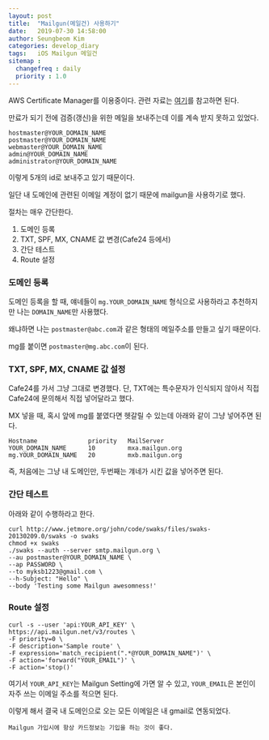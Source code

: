 ```yaml
---
layout: post
title:  "Mailgun(메일건) 사용하기"
date:   2019-07-30 14:58:00
author: Seungbeom Kim
categories: develop_diary
tags:	iOS Mailgun 메일건
sitemap :
  changefreq : daily
  priority : 1.0
---
```


AWS Certificate Manager를 이용중이다. 관련 자료는 [여기](https://docs.aws.amazon.com/ko_kr/acm/latest/userguide/acm-overview.html)를 참고하면 된다.

만료가 되기 전에 검증(갱신)을 위한 메일을 보내주는데 이를 계속 받지 못하고 있었다.

    hostmaster@YOUR_DOMAIN_NAME
    postmaster@YOUR_DOMAIN_NAME
    webmaster@YOUR_DOMAIN_NAME
    admin@YOUR_DOMAIN_NAME
    administrator@YOUR_DOMAIN_NAME

이렇게 5개의 id로 보내주고 있기 때문이다.

일단 내 도메인에 관련된 이메일 계정이 없기 때문에 mailgun을 사용하기로 했다.

절차는 매우 간단한다.

1. 도메인 등록
2. TXT, SPF, MX, CNAME 값 변경(Cafe24 등에서)
3. 간단 테스트
4. Route 설정

### 도메인 등록

도메인 등록을 할 때,  얘네들이 `mg.YOUR_DOMAIN_NAME` 형식으로 사용하라고 추천하지만 나는 `DOMAIN_NAME`만 사용했다.

왜냐하면 나는 `postmaster@abc.com`과 같은 형태의 메일주소를 만들고 싶기 때문이다.

mg를 붙이면 `postmaster@mg.abc.com`이 된다.

### TXT, SPF, MX, CNAME 값 설정

Cafe24를 가서 그냥 그대로 변경했다.
단, TXT에는 특수문자가 인식되지 않아서 직접 Cafe24에 문의해서 직접 넣어달라고 했다.

MX 넣을 때, 혹시 앞에 mg를 붙였다면 헷갈릴 수 있는데 아래와 같이 그냥 넣어주면 된다.

    Hostname              priority   MailServer
    YOUR_DOMAIN_NAME      10         mxa.mailgun.org
    mg.YOUR_DOMAIN_NAME   20         mxb.mailgun.org

즉, 처음에는 그냥 내 도메인만, 두번째는 걔네가 시킨 값을 넣어주면 된다.

### 간단 테스트

아래와 같이 수행하라고 한다.

```
curl http://www.jetmore.org/john/code/swaks/files/swaks-20130209.0/swaks -o swaks
chmod +x swaks
./swaks --auth --server smtp.mailgun.org \
--au postmaster@YOUR_DOMAIN_NAME \
--ap PASSWORD \
--to myksb1223@gmail.com \
--h-Subject: "Hello" \
--body 'Testing some Mailgun awesomness!'
```

### Route 설정

```
curl -s --user 'api:YOUR_API_KEY' \
https://api.mailgun.net/v3/routes \
-F priority=0 \
-F description='Sample route' \
-F expression='match_recipient(".*@YOUR_DOMAIN_NAME")' \
-F action='forward("YOUR_EMAIL")' \
-F action='stop()'
```

여기서 `YOUR_API_KEY`는 Mailgun Setting에 가면 알 수 있고, `YOUR_EMAIL`은 본인이 자주 쓰는 이메일 주소를 적으면 된다.

이렇게 해서 결국 내 도메인으로 오는 모든 이메일은 내 gmail로 연동되었다.

    Mailgun 가입시에 항상 카드정보는 기입을 하는 것이 좋다.
